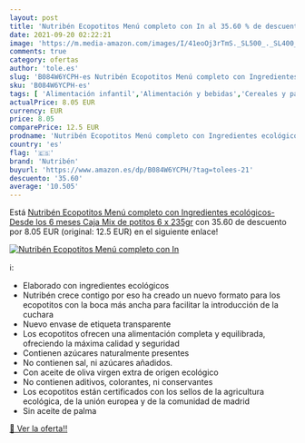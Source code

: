 ```yaml
---
layout: post
title: 'Nutribén Ecopotitos Menú completo con In al 35.60 % de descuento'
date: 2021-09-20 02:22:21
image: 'https://m.media-amazon.com/images/I/41eoOj3rTmS._SL500_._SL400_.jpg'
comments: true
category: ofertas
author: 'tole.es'
slug: 'B084W6YCPH-es Nutribén Ecopotitos Menú completo con Ingredientes...'
sku: 'B084W6YCPH-es'
tags: [ 'Alimentación infantil','Alimentación y bebidas','Cereales y papillas para bebés','Papillas para bebé','nutribén', ]
actualPrice: 8.05 EUR
currency: EUR
price: 8.05
comparePrice: 12.5 EUR
prodname: 'Nutribén Ecopotitos Menú completo con Ingredientes ecológicos- Desde los 6 meses  Caja Mix de potitos 6 x 235gr'
country: 'es'
flag: '🇪🇸'
brand: 'Nutribén'
buyurl: 'https://www.amazon.es/dp/B084W6YCPH/?tag=tolees-21'
descuento: '35.60'
average: '10.505'
---
```


Está [Nutribén Ecopotitos Menú completo con Ingredientes ecológicos- Desde los 6 meses  Caja Mix de potitos 6 x 235gr](https://www.amazon.es/dp/B084W6YCPH/?tag=tolees-21) con 35.60 de descuento por 8.05 EUR (original: 12.5 EUR) en el siguiente enlace!

[![Nutribén Ecopotitos Menú completo con In](https://m.media-amazon.com/images/I/41eoOj3rTmS._SL500_._SL400_.jpg)](https://www.amazon.es/dp/B084W6YCPH/?tag=tolees-21)

ℹ️:

- Elaborado con ingredientes ecológicos
- Nutribén crece contigo por eso ha creado un nuevo formato para los ecopotitos con la boca más ancha para facilitar la introducción de la cuchara
- Nuevo envase de etiqueta transparente
- Los ecopotitos ofrecen una alimentación completa y equilibrada, ofreciendo la máxima calidad y seguridad
- Contienen azúcares naturalmente presentes
- No contienen sal, ni azúcares añadidos.
- Con aceite de oliva virgen extra de origen ecológico
- No contienen aditivos, colorantes, ni conservantes
- Los ecopotitos están certificados con los sellos de la agricultura ecológica, de la unión europea y de la comunidad de madrid
- Sin aceite de palma

[🛒 Ver la oferta!!](https://www.amazon.es/dp/B084W6YCPH/?tag=tolees-21)
